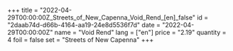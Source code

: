 +++
title = "2022-04-29T00:00:00Z_Streets_of_New_Capenna_Void_Rend_[en]_false"
id = "2daab74d-d66b-4164-aa19-24e8d5536f7d"
date = "2022-04-29T00:00:00Z"
name = "Void Rend"
lang = ["en"]
price = "2.19"
quantity = 4
foil = false
set = "Streets of New Capenna"
+++

